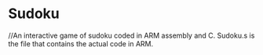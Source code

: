 # Sudoku

//An interactive game of sudoku coded in ARM assembly and C. Sudoku.s is the file that contains the actual code in ARM.

